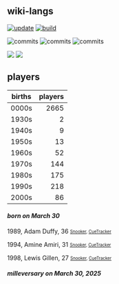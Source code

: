## wiki-langs
[![update](https://github.com/dreamerminsk/wiki-langs/actions/workflows/update-tables.yml/badge.svg)](https://github.com/dreamerminsk/wiki-langs/actions/workflows/update-tables.yml)
[![build](https://github.com/dreamerminsk/wiki-langs/actions/workflows/build.yml/badge.svg)](https://github.com/dreamerminsk/wiki-langs/actions/workflows/build.yml)

![commits](https://img.shields.io/github/commit-activity/y/dreamerminsk/wiki-langs)
![commits](https://img.shields.io/github/commit-activity/m/dreamerminsk/wiki-langs)
![commits](https://img.shields.io/github/commit-activity/w/dreamerminsk/wiki-langs)

![](https://img.shields.io/github/languages/code-size/dreamerminsk/wiki-langs)
![](https://img.shields.io/github/repo-size/dreamerminsk/wiki-langs)

## players
| births | players |
| :----: | ------: |
| 0000s | 2665 |
| 1930s | 2 |
| 1940s | 9 |
| 1950s | 13 |
| 1960s | 52 |
| 1970s | 144 |
| 1980s | 175 |
| 1990s | 218 |
| 2000s | 86 |

#### ***born on March 30***
1989, Adam Duffy, 36 <sub><sup>[Snooker](http://www.snooker.org/res/index.asp?player=74), [CueTracker](http://cuetracker.net/Players/adam-duffy/)</sup></sub>

1994, Amine Amiri, 31 <sub><sup>[Snooker](http://www.snooker.org/res/index.asp?player=2582), [CueTracker](http://cuetracker.net/Players/amine-amiri/)</sup></sub>

1998, Lewis Gillen, 27 <sub><sup>[Snooker](http://www.snooker.org/res/index.asp?player=1939), [CueTracker](http://cuetracker.net/Players/lewis-gillen/)</sup></sub>


#### ***milleversary on March 30, 2025***



